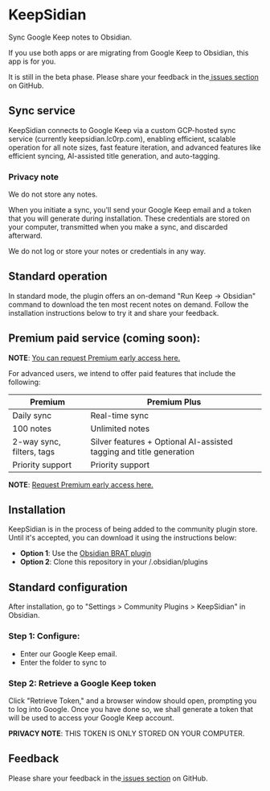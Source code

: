 
# KeepSidian

Sync Google Keep notes to Obsidian.

If you use both apps or are migrating from Google Keep to Obsidian, this app is for you.

It is still in the beta phase. Please share your feedback in the[ issues section](https://github.com/lc0rp/KeepSidian/issues) on GitHub.

## Sync service

KeepSidian connects to Google Keep via a custom GCP-hosted sync service (currently keepsidian.lc0rp.com), enabling efficient, scalable operation for all note sizes, fast feature iteration, and advanced features like efficient syncing, AI-assisted title generation, and auto-tagging. 

### Privacy note

We do not store any notes. 

When you initiate a sync, you'll send your Google Keep email and a token that you will generate during installation. These credentials are stored on your computer, transmitted when you make a sync, and discarded afterward. 

We do not log or store your notes or credentials in any way.

## Standard operation

In standard mode, the plugin offers an on-demand "Run Keep -> Obsidian" command to download the ten most recent notes on demand. Follow the installation instructions below to try it and share your feedback.

## Premium paid service (coming soon):

**NOTE**:  [You can request Premium early access here.](https://umh39lhux3j.typeform.com/to/NKbRukRg)

For advanced users, we intend to offer paid features that include the following:  

| Premium                   | Premium Plus                                                 |
| ------------------------- | ------------------------------------------------------------ |
| Daily sync                | Real-time sync                                               |
| 100 notes                 | Unlimited notes                                              |
| 2-way sync, filters, tags | Silver features + Optional AI-assisted tagging and title generation |
| Priority support          | Priority support                                             |

**NOTE**: [Request Premium early access here.](https://umh39lhux3j.typeform.com/to/NKbRukRg)

## Installation

KeepSidian is in the process of being added to the community plugin store. Until it's accepted, you can download it using the instructions below:

- **Option 1**: Use the [Obsidian BRAT plugin](https://github.com/TfTHacker/obsidian42-brat)
- **Option 2**: Clone this repository in your <obsidian vault path>/.obsidian/plugins

## Standard configuration

After installation, go to "Settings > Community Plugins > KeepSidian" in Obsidian.

### Step 1: Configure:

- Enter our Google Keep email.
- Enter the folder to sync to

### Step 2: Retrieve a Google Keep token

Click "Retrieve Token," and a browser window should open, prompting you to log into Google. Once you have done so, we shall generate a token that will be used to access your Google Keep account.

**PRIVACY NOTE**: THIS TOKEN IS ONLY STORED ON YOUR COMPUTER. 

## Feedback

Please share your feedback in the[ issues section](https://github.com/lc0rp/KeepSidian/issues) on GitHub.